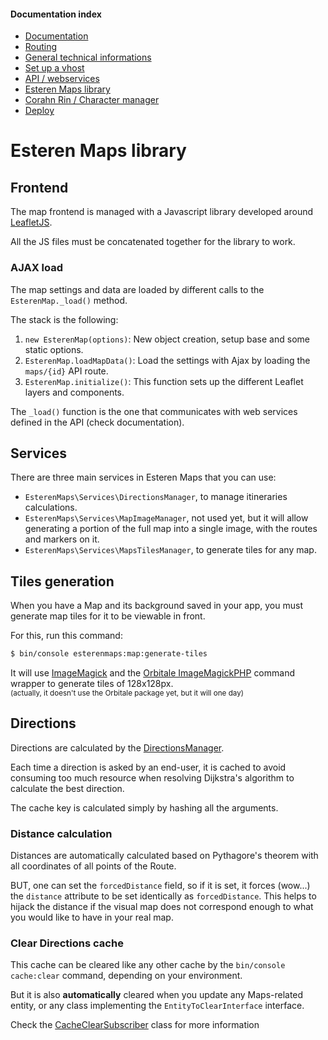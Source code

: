 
#### Documentation index

* [Documentation](../README.md)
* [Routing](routing.md)
* [General technical informations](technical.md)
* [Set up a vhost](vhosts.md)
* [API / webservices](api.md)
* [Esteren Maps library](maps.md)
* [Corahn Rin / Character manager](character_manager.md)
* [Deploy](deploy.md)

# Esteren Maps library

## Frontend

The map frontend is managed with a Javascript library developed around [LeafletJS](http://leafletjs.com).

All the JS files must be concatenated together for the library to work.

### AJAX load

The map settings and data are loaded by different calls to the `EsterenMap._load()` method.

The stack is the following:

1. `new EsterenMap(options)`: New object creation, setup base and some static options.
2. `EsterenMap.loadMapData()`: Load the settings with Ajax by loading the `maps/{id}` API route.
3. `EsterenMap.initialize()`: This function sets up the different Leaflet layers and components.
 
The `_load()` function is the one that communicates with web services defined in the API (check documentation).

## Services

There are three main services in Esteren Maps that you can use:

* `EsterenMaps\Services\DirectionsManager`, to manage itineraries calculations.
* `EsterenMaps\Services\MapImageManager`, not used yet, but it will allow generating a portion of the full map into a single image, with the routes and markers on it.
* `EsterenMaps\Services\MapsTilesManager`, to generate tiles for any map.

## Tiles generation

When you have a Map and its background saved in your app, you must generate map tiles for it to be viewable in front.

For this, run this command:

```bash
$ bin/console esterenmaps:map:generate-tiles
```

It will use [ImageMagick](http://www.imagemagick.org) and the [Orbitale ImageMagickPHP](https://github.com/Orbitale/ImageMagickPHP)
 command wrapper to generate tiles of 128x128px.<br>
<small>(actually, it doesn't use the Orbitale package yet, but it will one day)</small>

## Directions

Directions are calculated by the [DirectionsManager](../src/EsterenMaps/Services/DirectionsManager.php).

Each time a direction is asked by an end-user, it is cached to avoid consuming too much resource when resolving Dijkstra's
 algorithm to calculate the best direction.

The cache key is calculated simply by hashing all the arguments.

### Distance calculation

Distances are automatically calculated based on Pythagore's theorem with all coordinates of all points of the Route.

BUT, one can set the `forcedDistance` field, so if it is set, it forces (wow...) the `distance` attribute to be set
 identically as `forcedDistance`. This helps to hijack the distance if the visual map does not correspond enough to what
 you would like to have in your real map.

### Clear Directions cache

This cache can be cleared like any other cache by the `bin/console cache:clear` command, depending on your environment.

But it is also **automatically** cleared when you update any Maps-related entity, or any class implementing the
 `EntityToClearInterface` interface.
 
Check the [CacheClearSubscriber](../src/EsterenMaps/DoctrineListeners/CacheClearSubscriber.php) class for
 more information
